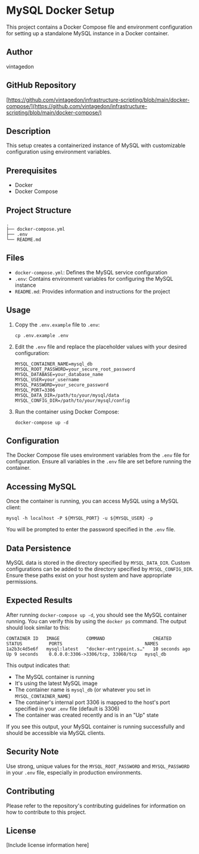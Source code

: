 # MySQL Docker Setup

This project contains a Docker Compose file and environment configuration for setting up a standalone MySQL instance in a Docker container.

## Author
vintagedon

## GitHub Repository
[https://github.com/vintagedon/infrastructure-scripting/blob/main/docker-compose/](https://github.com/vintagedon/infrastructure-scripting/blob/main/docker-compose/)

## Description
This setup creates a containerized instance of MySQL with customizable configuration using environment variables.

## Prerequisites
- Docker
- Docker Compose

## Project Structure
```
.
├── docker-compose.yml
├── .env
└── README.md
```

## Files
- `docker-compose.yml`: Defines the MySQL service configuration
- `.env`: Contains environment variables for configuring the MySQL instance
- `README.md`: Provides information and instructions for the project

## Usage

1. Copy the `.env.example` file to `.env`:
   ```
   cp .env.example .env
   ```

2. Edit the `.env` file and replace the placeholder values with your desired configuration:
   ```
   MYSQL_CONTAINER_NAME=mysql_db
   MYSQL_ROOT_PASSWORD=your_secure_root_password
   MYSQL_DATABASE=your_database_name
   MYSQL_USER=your_username
   MYSQL_PASSWORD=your_secure_password
   MYSQL_PORT=3306
   MYSQL_DATA_DIR=/path/to/your/mysql/data
   MYSQL_CONFIG_DIR=/path/to/your/mysql/config
   ```

3. Run the container using Docker Compose:
   ```
   docker-compose up -d
   ```

## Configuration
The Docker Compose file uses environment variables from the `.env` file for configuration. Ensure all variables in the `.env` file are set before running the container.

## Accessing MySQL
Once the container is running, you can access MySQL using a MySQL client:
```
mysql -h localhost -P ${MYSQL_PORT} -u ${MYSQL_USER} -p
```
You will be prompted to enter the password specified in the `.env` file.

## Data Persistence
MySQL data is stored in the directory specified by `MYSQL_DATA_DIR`. Custom configurations can be added to the directory specified by `MYSQL_CONFIG_DIR`. Ensure these paths exist on your host system and have appropriate permissions.

## Expected Results
After running `docker-compose up -d`, you should see the MySQL container running. You can verify this by using the `docker ps` command. The output should look similar to this:

```
CONTAINER ID   IMAGE          COMMAND                  CREATED          STATUS          PORTS                               NAMES
1a2b3c4d5e6f   mysql:latest   "docker-entrypoint.s…"   10 seconds ago   Up 9 seconds    0.0.0.0:3306->3306/tcp, 33060/tcp   mysql_db
```

This output indicates that:
- The MySQL container is running
- It's using the latest MySQL image
- The container name is `mysql_db` (or whatever you set in `MYSQL_CONTAINER_NAME`)
- The container's internal port 3306 is mapped to the host's port specified in your `.env` file (default is 3306)
- The container was created recently and is in an "Up" state

If you see this output, your MySQL container is running successfully and should be accessible via MySQL clients.

## Security Note
Use strong, unique values for the `MYSQL_ROOT_PASSWORD` and `MYSQL_PASSWORD` in your `.env` file, especially in production environments.

## Contributing
Please refer to the repository's contributing guidelines for information on how to contribute to this project.

## License
[Include license information here]
